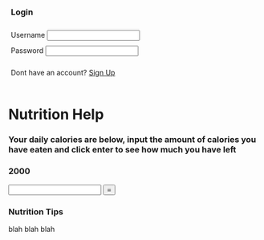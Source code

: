 <!--Login Frontmatter-->
<div style="padding: 5px;">
    <h3>Login</h3>
</div>
<div style="padding:5px">
    <label for="username">Username</label>
    <input type="text">
</div>
<div style="padding:5px">
    <label for="password">Password</label>
    <input type="text">
</div>
<div style="padding:5px">
    <p> Dont have an account? <a href="https://jakewarren2414.github.io/dolphins2/signup">Sign Up</a></p>
</div>

<h1>Nutrition Help</h1>

<h3>Your daily calories are below, input the amount of calories you have eaten and click enter to see how much you have left</h3>
<!-- Calorie will be paired with your profile-->
<h3 id="C1">2000</h3>
<input type="number" id="C2">
<button onclick="calc()">=</button>
<div id="result"></div>


<h3> Nutrition Tips </h3>
<p>blah blah blah</p>

<script>
    function calc() {
        var a = Number(document.getElementById("C1").innerHTML);
        var b = Number(document.getElementById("C2").value);
        var result = a - b;
        document.getElementById("result").innerHTML = result;
    }
</script>
